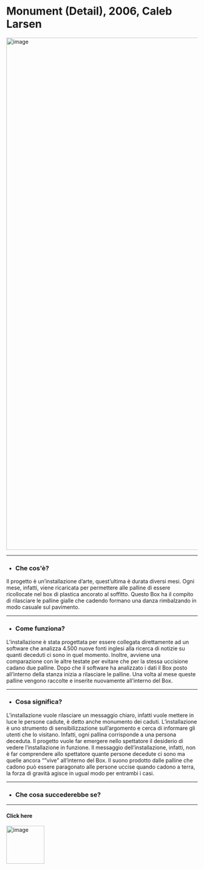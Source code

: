 
# Monument (Detail), 2006, Caleb Larsen

<img width="1350" alt="image" src="https://user-images.githubusercontent.com/101251566/174672951-e18031cb-afc6-42ac-b509-56e37c47e9d0.png">

------

* ### Che cos'è?

Il progetto è un’installazione d’arte, quest’ultima è durata diversi mesi. Ogni mese, infatti, viene ricaricata per permettere alle palline di essere ricollocate nel box di plastica ancorato al soffitto. Questo Box ha il compito di rilasciare le palline gialle che cadendo formano una danza rimbalzando in modo casuale sul pavimento.

------

* ### Come funziona?

L’installazione è stata progettata per essere collegata direttamente ad un software che analizza 4.500 nuove fonti inglesi alla ricerca di notizie su quanti deceduti ci sono in quel momento. Inoltre, avviene una comparazione con le altre testate per evitare che per la stessa uccisione cadano due palline. 
Dopo che il software ha analizzato i dati il Box posto all’interno della stanza inizia a rilasciare le palline. Una volta al mese queste palline vengono raccolte e inserite nuovamente all’interno del Box.

------

* ### Cosa significa?

L’installazione vuole rilasciare un messaggio chiaro, infatti vuole mettere in luce le persone cadute, è detto anche monumento dei caduti. L’installazione è uno strumento di sensibilizzazione sull’argomento e cerca di informare gli utenti che lo visitano. Infatti, ogni pallina corrisponde a una persona deceduta. Il progetto vuole far emergere nello spettatore il desiderio di vedere l’installazione in funzione.
Il messaggio dell’installazione, infatti, non è far comprendere allo spettatore quante persone decedute ci sono ma quelle ancora “”vive” all’interno del Box. Il suono prodotto dalle palline che cadono può essere paragonato alle persone uccise quando cadono a terra, la forza di gravità agisce in ugual modo per entrambi i casi.

------

* ### Che cosa succederebbe se?

 


------

 #### Click here
[<img width="100" alt="image" src="https://user-images.githubusercontent.com/101251566/175774775-2952ef49-cb15-4e20-81d5-77e0e78def6f.png">](https://instintopoetico.wordpress.com/2016/05/22/monument-caleb-larsen/)
